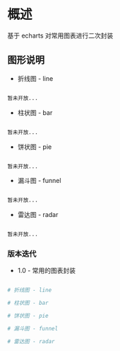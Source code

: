 # 概述

基于 echarts 对常用图表进行二次封装

## 图形说明

-   折线图 - line

```bash

暂未开放...
```

-   柱状图 - bar

```bash

暂未开放...
```

-   饼状图 - pie

```bash

暂未开放...
```

-   漏斗图 - funnel

```bash

暂未开放...
```

-   雷达图 - radar

```bash

暂未开放...
```

### 版本迭代

-   1.0 - 常用的图表封装

```bash

# 折线图 - line

# 柱状图 - bar

# 饼状图 - pie

# 漏斗图 - funnel

# 雷达图 - radar

```
